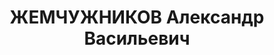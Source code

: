 ---
title: ЖЕМЧУЖНИКОВ Александр Васильевич
description: "Звание: 22.03.1936 - ст. лейтенант ГБ (Азово-Черноморский край). \n\
  \  инсп. УНКВД Азово-Черноморского края, уволен 13.07.1937. \n  Осужден в особом\
  \ порядке, ВМН. Расстрелян 15.11.1937, Москва."
---